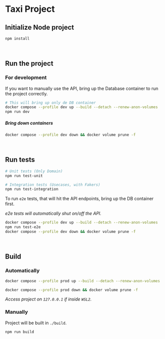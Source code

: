 # Taxi Project

## Initialize Node project

```bash
npm install
```

</br>

## Run the project

### For development

If you want to manually use the API, bring up the Database container to run the project correctly.

```bash
# This will bring up only de DB container
docker compose --profile dev up --build --detach --renew-anon-volumes
npm run dev
```

##### Bring down containers

```bash
docker compose --profile dev down && docker volume prune -f
```

</br>

## Run tests

```bash
# Unit tests (Only Domain)
npm run test-unit

# Integration tests (Usecases, with Fakers)
npm run test-integration
```

To run `e2e` tests, that will hit the API endpoints, bring up the DB container first.

_e2e tests will automatically shut on/off the API._

```bash
docker compose --profile dev up --build --detach --renew-anon-volumes
npm run test-e2e
docker compose --profile dev down && docker volume prune -f
```

</br>

## Build

### Automatically

```bash
docker compose --profile prod up --build --detach --renew-anon-volumes
```

```bash
docker compose --profile prod down && docker volume prune -f
```

_Access project on `127.0.0.1` if inside `WSL2`._

### Manually

Project will be built in `./build`.

```bash
npm run build
```

